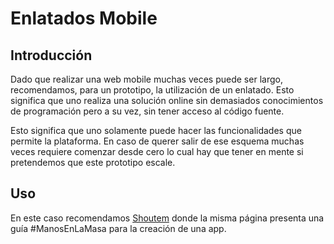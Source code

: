 # Enlatados Mobile

## Introducción

Dado que realizar una web mobile muchas veces puede ser largo, recomendamos, para un prototipo, la utilización de un enlatado. Esto significa que uno realiza una solución online sin demasiados conocimientos de programación pero a su vez, sin tener acceso al código fuente.

Esto significa que uno solamente puede hacer las funcionalidades que permite la plataforma. En caso de querer salir de ese esquema muchas veces requiere comenzar desde cero lo cual hay que tener en mente si pretendemos que este prototipo escale.

## Uso

En este caso recomendamos [Shoutem](http://www.shoutem.com/) donde la misma página presenta una guía #ManosEnLaMasa para la creación de una app.
